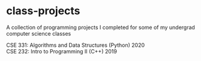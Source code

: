 # class-projects
A collection of programming projects I completed for some of my undergrad computer science classes

CSE 331: Algorithms and Data Structures (Python) 2020  
CSE 232: Intro to Programming II (C++) 2019
